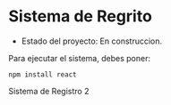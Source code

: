 <h1> Sistema de Regrito </h1>

- Estado del proyecto: En construccion. 

Para ejecutar el sistema, debes poner:

```npm install react```

Sistema de Registro 2
